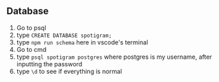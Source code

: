 ## Database
1. Go to psql
2. type `CREATE DATABASE spotigram;`
3. type `npm run schema` here in vscode's terminal 
4. Go to cmd
5. type `psql spotigram postgres` where postgres is my username, after inputting the password
6. type `\d` to see if everything is normal
